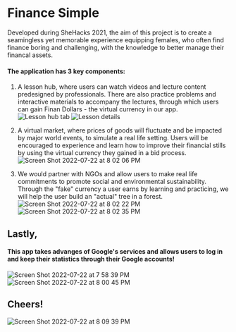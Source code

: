 # Finance Simple #

Developed during SheHacks 2021, the aim of this project is to create a seamingless yet memorable experience
equipping females, who often find finance boring and challenging, with the knowledge to better manage their financal assets.

#### The application has 3 key components:
1. A lesson hub, where users can watch videos and lecture content predesigned by professionals. There are also practice problems and interactive materials to accompany the lectures, through which users can gain Finan Dollars - the virtual currency in our app.
![Lesson hub tab](https://user-images.githubusercontent.com/59714584/180582187-7607c58e-0a90-43e1-8691-ed8fc239b825.png "Lesson hub tab")
![Lesson details](https://user-images.githubusercontent.com/59714584/180582192-3ba3c651-7e58-4f1f-a02b-ccf0325ab8eb.png "Lesson details")  
  
2. A virtual market, where prices of goods will fluctuate and be impacted by major world events, to simulate a real life setting. Users will be encouraged to experience and learn how to improve their financial stills by using the virtual currency they gained in a bid process.
![Screen Shot 2022-07-22 at 8 02 06 PM](https://user-images.githubusercontent.com/59714584/180582191-adac758a-6277-463b-933c-63494e4f4ca0.png)

3. We would partner with NGOs and allow users to make real life commitments to promote social and environmental sustainability. Through the "fake" currency a user earns by learning and practicing, we will help the user build an "actual" tree in a forest.
![Screen Shot 2022-07-22 at 8 02 22 PM](https://user-images.githubusercontent.com/59714584/180582190-ea5b626e-8e81-4ac2-ab5f-6f40dc3e73e5.png)
![Screen Shot 2022-07-22 at 8 02 35 PM](https://user-images.githubusercontent.com/59714584/180582188-823ce362-7316-42d2-b674-57ca2f0b764d.png)

## Lastly, ##
#### This app takes advanges of Google's services and allows users to log in and keep their statistics through their Google accounts!

![Screen Shot 2022-07-22 at 7 58 39 PM](https://user-images.githubusercontent.com/59714584/180582195-b8cf72d9-990e-49c0-9393-26114c91ec40.png)
![Screen Shot 2022-07-22 at 8 00 45 PM](https://user-images.githubusercontent.com/59714584/180582193-5aa4e79b-40bc-4576-9a39-86dce1d643a9.png)


## Cheers! ##
![Screen Shot 2022-07-22 at 8 09 39 PM](https://user-images.githubusercontent.com/59714584/180582318-2aebf395-cbbb-4fcf-90d2-3370868fe9bb.png)

